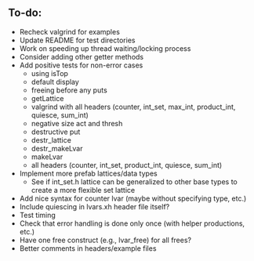 ## To-do:

+ Recheck valgrind for examples
+ Update README for test directories
+ Work on speeding up thread waiting/locking process
+ Consider adding other getter methods
+ Add positive tests for non-error cases
    + using isTop
    + default display
    + freeing before any puts
    + getLattice
    + valgrind with all headers (counter, int_set, max_int, product_int, quiesce, sum_int) 
    + negative size act and thresh
    + destructive put
    + destr_lattice
    + destr_makeLvar
    + makeLvar
    + all headers (counter, int_set, product_int, quiesce, sum_int)  
+ Implement more prefab lattices/data types
    + See if int_set.h lattice can be generalized to other base types to create a more flexible set lattice
+ Add nice syntax for counter lvar (maybe without specifying type, etc.)
+ Include quiescing in lvars.xh header file itself?
+ Test timing
+ Check that error handling is done only once (with helper productions, etc.)
+ Have one free construct (e.g., lvar_free) for all frees?
+ Better comments in headers/example files

